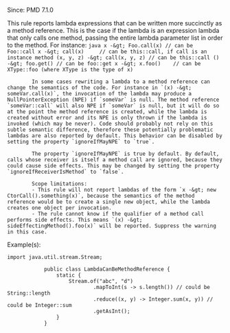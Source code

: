 Since: PMD 7.1.0

This rule reports lambda expressions that can be written more succinctly as a method reference. This is the case if the lambda is an expression lambda that only calls one method, passing the entire lambda parameter list in order to the method. For instance:
            ```java
                x -&gt; Foo.call(x) // can be Foo::call
                x -&gt; call(x)     // can be this::call, if call is an instance method
                (x, y, z) -&gt; call(x, y, z) // can be this::call
                () -&gt; foo.get() // can be foo::get
                x -&gt; x.foo()    // can be XType::foo (where XType is the type of x)
            ```

            In some cases rewriting a lambda to a method reference can change the semantics of the code. For instance in `(x) -&gt; someVar.call(x)`, the invocation of the lambda may produce a NullPointerException (NPE) if `someVar` is null. The method reference `someVar::call` will also NPE if `someVar` is null, but it will do so at the point the method reference is created, while the lambda is created without error and its NPE is only thrown if the lambda is invoked (which may be never). Code should probably not rely on this subtle semantic difference, therefore these potentially problematic lambdas are also reported by default. This behavior can be disabled by setting the property `ignoreIfMayNPE` to `true`.

            The property `ignoreIfMayNPE` is true by default. By default, calls whose receiver is itself a method call are ignored, because they could cause side effects. This may be changed by setting the property `ignoreIfReceiverIsMethod` to `false`.

            Scope limitations:
            - This rule will not report lambdas of the form `x -&gt; new CtorCall().something(x)`, because the semantics of the method reference would be to create a single new object, while the lambda creates one object per invocation.
            - The rule cannot know if the qualifier of a method call performs side effects. This means `(x) -&gt; sideEffectingMethod().foo(x)` will be reported. Suppress the warning in this case.

Example(s):
```
import java.util.stream.Stream;

            public class LambdaCanBeMethodReference {
                static {
                    Stream.of("abc", "d")
                            .mapToInt(s -> s.length()) // could be String::length
                            .reduce((x, y) -> Integer.sum(x, y)) // could be Integer::sum
                            .getAsInt();
                }
            }
```
